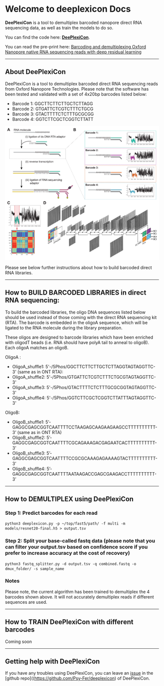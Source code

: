 # Welcome to deeplexicon Docs

**DeePlexiCon** is a tool to demultiplex barcoded nanopore direct RNA sequencing data, as well as train the models to do so.


You can find the code here: **[DeePlexiCon](https://github.com/Psy-Fer/deeplexicon)**.

You can read the pre-print here: [Barcoding and demultiplexing Oxford Nanopore native RNA sequencing reads with deep residual learning](https://www.biorxiv.org/content/10.1101/864322v2)

---

## About DeePlexiCon
DeePlexiCon is a tool to demultiplex barcoded direct RNA sequencing reads from Oxford Nanopore Technologies.
Please note that the software has been tested and validated with a set of 4x20bp barcodes listed below:                                     

- Barcode 1: GGCTTCTTCTTGCTCTTAGG
- Barcode 2: GTGATTCTCGTCTTTCTGCG
- Barcode 3: GTACTTTTCTCTTTGCGCGG
- Barcode 4: GGTCTTCGCTCGGTCTTATT

![alt text](./img/Fig.png "DeePlexiCon-Fig")

Please see below further instructions about how to build barcoded direct RNA libraries.

---

## How to BUILD BARCODED LIBRARIES in direct RNA sequencing:

To build the barcoded libraries, the oligo DNA sequences listed below should be used instead of those coming with the direct RNA sequencing kit (RTA). The barcode is embedded in the oligoA sequence, which will be ligated to the RNA molecule during the library preparation.

These oligos are designed to barcode libraries which have been enriched with oligodT beads (i.e. RNA should have polyA tail to anneal to oligoB). Each oligoA matches an oligoB.

OligoA :

- OligoA_shuffle1: 5'-/5Phos/GGCTTCTTCTTGCTCTTAGGTAGTAGGTTC-3' (same as in ONT RTA):
- OligoA_shuffle2: 5'-/5Phos/GTGATTCTCGTCTTTCTGCGTAGTAGGTTC-3'
- OligoA_shuffle3: 5'-/5Phos/GTACTTTTCTCTTTGCGCGGTAGTAGGTTC-3'
- OligoA_shuffle4: 5'-/5Phos/GGTCTTCGCTCGGTCTTATTTAGTAGGTTC-3'

OligoB:

- OligoB_shuffle1: 5’-GAGGCGAGCGGTCAATTTTCCTAAGAGCAAGAAGAAGCCTTTTTTTTTT-3’  (same as in ONT RTA)
- OligoB_shuffle2: 5’-GAGGCGAGCGGTCAATTTTCGCAGAAAGACGAGAATCACTTTTTTTTTT-3’
- OligoB_shuffle3: 5’-GAGGCGAGCGGTCAATTTTCCGCGCAAAGAGAAAAGTACTTTTTTTTTT-3’
- OligoB_shuffle4: 5’-GAGGCGAGCGGTCAATTTTAATAAGACCGAGCGAAGACCTTTTTTTTTT-3’

---
## How to DEMULTIPLEX using DeePlexiCon

### Step 1: Predict barcodes for each read
    python3 deeplexicon.py -p ~/top/fast5/path/ -f multi -m models/resnet20-final.h5 > output.tsv

### Step 2: Split your base-called fastq data (please note that you can filter your output.tsv based on confidence score if you prefer to increase accuracy at the cost of recovery)

    python3 fastq_splitter.py -d output.tsv -q combined.fastq -o dmux_folder/ -s sample_name

### Notes
Please note, the current algorithm has been trained to demultiplex the 4 barcodes shown above. It will not accurately demultiplex reads if different sequences are used.

----
## How to TRAIN DeePlexiCon with different barcodes

Coming soon

----
## Getting help with DeePlexiCon

If you have any troubles using DeePlexiCon, you can leave an [issue](https://github.com/Psy-Fer/deeplexicon/issues) in the [github repo]((https://github.com/Psy-Fer/deeplexicon) of DeePlexiCon.

